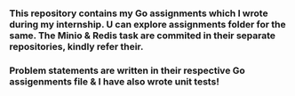 ### This repository contains my Go assignments which I wrote during my internship. U can explore assignments folder for the same. The Minio & Redis task are commited in their separate repositories, kindly refer their. <br>
### Problem statements are written in their respective Go assigenments file & I have also wrote unit tests!
